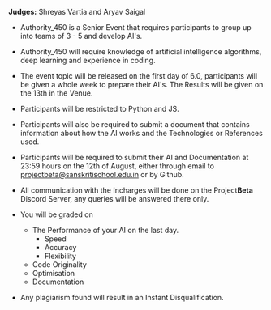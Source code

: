 **Judges:** Shreyas Vartia and Aryav Saigal

*   Authority\_450 is a Senior Event that requires participants to group up into teams of 3 - 5 and develop AI's.
    
*   Authority\_450 will require knowledge of artificial intelligence algorithms, deep learning and experience in coding.
    
*   The event topic will be released on the first day of 6.0, participants will be given a whole week to prepare their AI's. The Results will be given on the 13th in the Venue.
    
*   Participants will be restricted to Python and JS.
    
*   Participants will also be required to submit a document that contains information about how the AI works and the Technologies or References used.
    
*   Participants will be required to submit their AI and Documentation at 23:59 hours on the 12th of August, either through email to [projectbeta@sanskritischool.edu.in](mailto:projectbeta@sanskritischool.edu.in)  or by Github.
    
*   All communication with the Incharges will be done on the Project**Beta** Discord Server, any queries will be answered there only.
    
*   You will be graded on
    
    *   The Performance of your AI on the last day.
        *   Speed
        *   Accuracy
        *   Flexibility
    *   Code Originality
    *   Optimisation
    *   Documentation
*   Any plagiarism found will result in an Instant Disqualification.